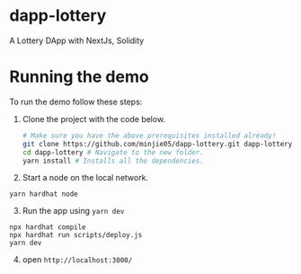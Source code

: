 # dapp-lottery

A Lottery DApp with NextJs, Solidity

# Running the demo

To run the demo follow these steps:

1. Clone the project with the code below.

   ```sh
   # Make sure you have the above prerequisites installed already!
   git clone https://github.com/minjie05/dapp-lottery.git dapp-lottery
   cd dapp-lottery # Navigate to the new folder.
   yarn install # Installs all the dependencies.
   ```

2. Start a node on the local network.

```
yarn hardhat node
```

3. Run the app using `yarn dev`

```
npx hardhat compile
npx hardhat run scripts/deploy.js
yarn dev
```

4. open `http://localhost:3000/`
